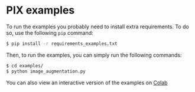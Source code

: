 # PIX examples

To run the examples you probably need to install extra requirements. To do so,
use the following `pip` command:

```bash
$ pip install -r requirements_examples.txt
```

Then, to run the examples, you can simply run the following commands:

```bash
$ cd examples/
$ python image_augmentation.py
```
You can also view an interactive version of the examples on [Colab](./image_augmentation.ipynb)
